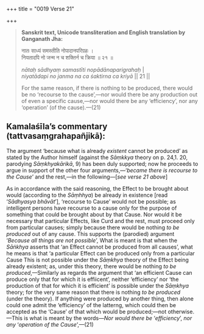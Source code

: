 +++
title = "0019 Verse 21"

+++
> **Sanskrit text, Unicode transliteration and English translation by Ganganath Jha:** 
>
> नातः साध्यं समस्तीति नोपादानपरिग्रहः ।  
> नियतादपि नो जन्म न च शक्तिर्न च क्रिया ॥ २१ ॥ 
>
> *nātaḥ sādhyaṃ samastīti nopādānaparigrahaḥ* \|  
> *niyatādapi no janma na ca śaktirna ca kriyā* \|\| 21 \|\| 
>
> For the same reason, if there is nothing to be produced, there would be no ‘recourse to the cause’,—nor would there be any production out of even a specific cause,—nor would there be any ‘efficiency’, nor any ‘operation’ (of the cause).—(21)



## Kamalaśīla’s commentary (tattvasaṃgrahapañjikā):

The argument ‘because what is already *existent* cannot be produced’ as stated by the Author himself (against the *Sāṃkkya* theory on p. 24,1. 20, parodying *Sāṃkhyakārikā*, 9) has been duly supported; now he proceeds to argue in support of the other four arguments,—‘*became there is recourse to the Cause*’ and the rest,—in the following—[*see verse 21 above*]

As in accordance with the said reasoning, the Effect to be brought about would (according to the *Sāṃhhya*) be already in existence [read ‘*Sādhyasya bhāvāt*’], ‘recourse to Cause’ would not be possible; as intelligent persons have recourse to a cause only for the purpose of something that could be brought about by that Cause. Nor would it be necessary that particular Effects, like Curd and the rest, must proceed only from particular causes; simply because there would be nothing *to be produced* out of any cause. This supports the (parodied) argument ‘*Because all things are not possible*’, What is meant is that when the *Sāṅkhya* asserts that ‘an Effect cannot be produced from all causes’, what he means is that ‘a particular Effect can be produced only from a particular Cause This is not possible under the *Sāṃkhya* theory of the Effect being already existent; as, under this theory, there would be nothing *to be produced*,—Similarly as regards the argument that ‘an efficient Cause can produce only that for which it is effiicent’, neither ‘efficiency’ nor ‘the production of that for which it is efficient’ is possible under the *Sāṃkhya* theory; for the very same reason that there is nothing *to be produced* (under the theory). If anything were produced by another thing, then alone could one admit the ‘efficiency’ of the latterng, which could then be accepted as the ‘Cause’ of that which would be produced;—not otherwise.—This is what is meant by the words—*Nor* *would there be* ‘*efficiency*’, *nor any* ‘*operation of the Cause*’,—(21)



